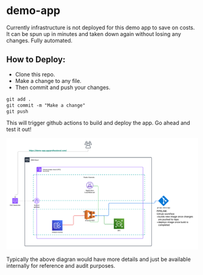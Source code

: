 # demo-app

Currently infrastructure is not deployed for this demo app to save on costs. It can be spun up in minutes and taken down again without losing any changes. Fully automated. 

## How to Deploy: 

* Clone this repo.
* Make a change to any file.
* Then commit and push your changes.

```
git add .
git commit -m "Make a change"
git push
```
This will trigger github actions to build and deploy the app. Go ahead and test it out!

![Demo App Diagram](https://github.com/pgreene/demo-app/blob/main/images/demo_app.png)

Typically the above diagran would have more details and just be available internally for reference and audit purposes.

